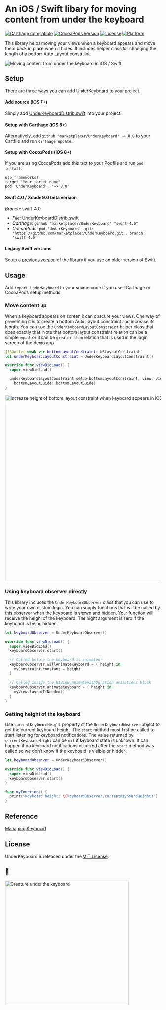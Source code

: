 # An iOS / Swift libary for moving content from under the keyboard

[![Carthage compatible](https://img.shields.io/badge/Carthage-compatible-4BC51D.svg?style=flat)](https://github.com/Carthage/Carthage)
[![CocoaPods Version](https://img.shields.io/cocoapods/v/UnderKeyboard.svg?style=flat)](http://cocoadocs.org/docsets/UnderKeyboard)
[![License](https://img.shields.io/cocoapods/l/UnderKeyboard.svg?style=flat)](http://cocoadocs.org/docsets/UnderKeyboard)
[![Platform](https://img.shields.io/cocoapods/p/UnderKeyboard.svg?style=flat)](http://cocoadocs.org/docsets/UnderKeyboard)

This library helps moving your views when a keyboard appears and move them back in place when it hides.
It includes helper class for changing the length of a bottom Auto Layout constraint.


<img src='https://raw.githubusercontent.com/marketplacer/UnderKeyboard/master/Graphics/under_keyboard_demo.gif' alt='Moving content from under the keyboard in iOS / Swift'>

## Setup

There are three ways you can add UnderKeyboard to your project.

#### Add source (iOS 7+)

Simply add [UnderKeyboardDistrib.swift](https://github.com/marketplacer/UnderKeyboard/blob/master/Distrib/UnderKeyboardDistrib.swift) into your project.

#### Setup with Carthage (iOS 8+)

Alternatively, add `github "marketplacer/UnderKeyboard" ~> 8.0` to your Cartfile and run `carthage update`.

#### Setup with CocoaPods (iOS 8+)

If you are using CocoaPods add this text to your Podfile and run `pod install`.

    use_frameworks!
    target 'Your target name'
    pod 'UnderKeyboard', '~> 8.0'



#### Swift 4.0 / Xcode 9.0 beta version

*Branch:* swift-4.0

* *File:* [UnderKeyboardDistrib.swift](https://github.com/marketplacer/UnderKeyboard/blob/swift-4.0/Distrib/UnderKeyboardDistrib.swift)
* *Carthage:* `github "marketplacer/UnderKeyboard" "swift-4.0"`
* *CocoaPods:* `pod 'UnderKeyboard', git: 'https://github.com/marketplacer/UnderKeyboard.git', branch: 'swift-4.0'`



#### Legacy Swift versions

Setup a [previous version](https://github.com/marketplacer/UnderKeyboard/wiki/Legacy-Swift-versions) of the library if you use an older version of Swift.


## Usage

Add `import UnderKeyboard` to your source code if you used Carthage or CocoaPods setup methods.

### Move content up

When a keyboard appears on screen it can obscure your views. One way of preventing it is to create a bottom Auto Layout constraint and increase its length. You can use the `UnderKeyboardLayoutConstraint` helper class that does exactly that. Note that bottom layout constraint relation can be a simple `equal` or it can be `greater than` relation that is used in the login screen of the demo app.

```Swift
@IBOutlet weak var bottomLayoutConstraint: NSLayoutConstraint!
let underKeyboardLayoutConstraint = UnderKeyboardLayoutConstraint()

override func viewDidLoad() {
  super.viewDidLoad()

  underKeyboardLayoutConstraint.setup(bottomLayoutConstraint, view: view,
    bottomLayoutGuide: bottomLayoutGuide)
}
```

<img src='https://raw.githubusercontent.com/marketplacer/UnderKeyboard/master/Graphics/bottom_constraint.png' alt='Increase height of bottom layout constraint when keyboard appears in iOS' width='601'>



### Using keyboard observer directly

This library includes the `UnderKeyboardObserver` class that you can use to write your own custom logic. You can supply functions that will be called by this observer when the keyboard is shown and hidden. Your function will receive the height of the keyboard. The hight argument is zero if the keyboard is being hidden.

```Swift
let keyboardObserver = UnderKeyboardObserver()

override func viewDidLoad() {
  super.viewDidLoad()
  keyboardObserver.start()

  // Called before the keyboard is animated
  keyboardObserver.willAnimateKeyboard = { height in
    myConstraint.constant = height
  }

  // Called inside the UIView.animateWithDuration animations block
  keyboardObserver.animateKeyboard = { height in
    myView.layoutIfNeeded()
  }
}
```

### Getting height of the keyboard

Use `currentKeyboardHeight` property of the `UnderKeyboardObserver` object to get the current keyboard height.
The `start` method must first be called to start listening for keyboard notifications. The value returned by `currentKeyboardHeight` can be `nil` if keyboard state is unknown. It can happen if no keyboard notifications occurred after the `start` method was called so we don't know if the keyboard is visible or hidden.

```Swift
let keyboardObserver = UnderKeyboardObserver()

override func viewDidLoad() {
  super.viewDidLoad()
  keyboardObserver.start()
}

func myFunction() {
  print("Keyboard height: \(keyboardObserver.currentKeyboardHeight)")
}
```


## Reference

[Managing Keyboard](https://developer.apple.com/library/ios/documentation/StringsTextFonts/Conceptual/TextAndWebiPhoneOS/KeyboardManagement/KeyboardManagement.html)

## License

UnderKeyboard is released under the [MIT License](LICENSE).


## 🐘
<img src='https://raw.githubusercontent.com/marketplacer/UnderKeyboard/master/Graphics/under_keyboard_creature.jpg' width='400' alt='Creature under the keyboard'>
